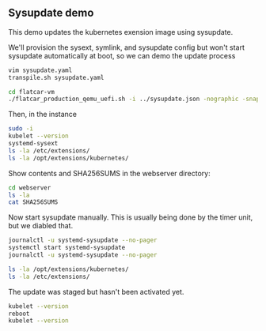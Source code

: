 ## Sysupdate demo

This demo updates the kubernetes exension image using sysupdate.

We'll provision the sysext, symlink, and sysupdate config but won't start
sysupdate automatically at boot, so we can demo the update process

```bash
vim sysupdate.yaml
transpile.sh sysupdate.yaml
```

```bash
cd flatcar-vm
./flatcar_production_qemu_uefi.sh -i ../sysupdate.json -nographic -snapshot
```

Then, in the instance
```bash
sudo -i
kubelet --version
systemd-sysext
ls -la /etc/extensions/
ls -la /opt/extensions/kubernetes/
```

Show contents and SHA256SUMS in the webserver directory:
```bash
cd webserver
ls -la
cat SHA256SUMS
```

Now start sysupdate manually.
This is usually being done by the timer unit, but we diabled that.
```bash
journalctl -u systemd-sysupdate --no-pager
systemctl start systemd-sysupdate
journalctl -u systemd-sysupdate --no-pager

ls -la /opt/extensions/kubernetes/
ls -la /etc/extensions/
```

The update was staged but hasn't been activated yet.
```bash
kubelet --version
reboot
kubelet --version
```
